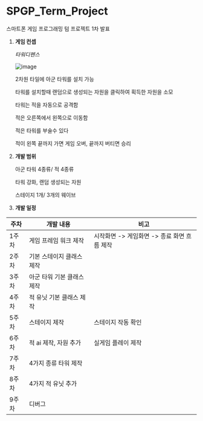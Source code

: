 # SPGP_Term_Project 
스마트폰 게임 프로그래밍 텀 프로젝트 1차 발표

1. **게임 컨셉**

   *타워디펜스*
   
   ![image](https://github.com/rudex339/Sdgp-termproject/assets/58317478/fa447ffc-e4d3-4850-b76a-8d2b091fe850)
   
   2차원 타일에 아군 타워를 설치 가능
   
   타워를 설치할때 랜덤으로 생성되는 자원을 클릭하여 획득한 자원을 소모
   
   타워는 적을 자동으로 공격함
   
   적은 오른쪽에서 왼쪽으로 이동함
   
   적은 타워를 부술수 있다
   
   적이 왼쪽 끝까지 가면 게임 오버, 끝까지 버티면 승리
   

3. **개발 범위**
   
   아군 타워 4종류/ 적 4종류
   
   타워 강화, 랜덤 생성되는 자원
   
   스테이지 1개/ 3개의 웨이브
   
4. **개발 일정**
   
|주차|개발 내용|비고|
|---|---|---|
|1주차|게임 프레임 워크 제작|시작화면 -> 게임화면 -> 종료 화면 흐름 제작|
|2주차|기본 스테이지 클래스 제작||
|3주차|아군 타워 기본 클래스 제작||
|4주차|적 유닛 기본 클래스 제작||
|5주차|스테이지 제작|스테이지 작동 확인|
|6주차|적 ai 제작, 자원 추가|실게임 플레이 제작|
|7주차|4가지 종류 타워 제작||
|8주차|4가지 적 유닛 추가||
|9주차|디버그||
